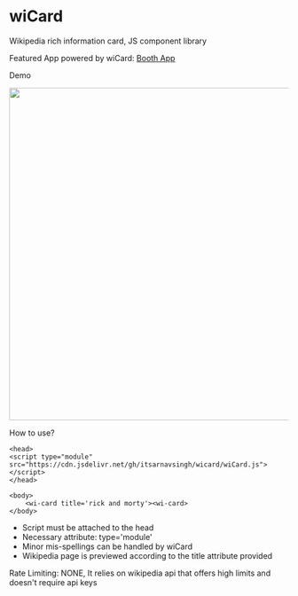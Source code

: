 # wiCard
Wikipedia rich information card, JS component library

Featured App powered by wiCard: <a href='http://booth.upon.one'>Booth App</a>

Demo

<img width='600px' src='https://i.ibb.co/M718DMv/rr.png'>



How to use?
```
<head>
<script type="module" src="https://cdn.jsdelivr.net/gh/itsarnavsingh/wicard/wiCard.js"></script>
</head>

<body>
	<wi-card title='rick and morty'><wi-card>
</body>
```

* Script must be attached to the head
* Necessary attribute: type='module'  
* Minor mis-spellings can be handled by wiCard 
* Wikipedia page is previewed according to the title attribute provided

Rate Limiting: NONE, It relies on wikipedia api that offers high limits and doesn't require api keys
